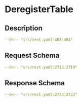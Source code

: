 # DeregisterTable

## Description

```yaml
--8<-- "src/rest.yaml:483:484"
```

## Request Schema

```yaml
--8<-- "src/rest.yaml:2710:2719"
```
## Response Schema

```yaml
--8<-- "src/rest.yaml:2720:2733"
```
